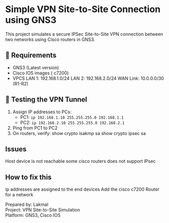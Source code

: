 # Simple VPN Site-to-Site Connection using GNS3
This project simulates a secure IPSec Site-to-Site VPN connection between two networks using Cisco routers in GNS3.
## 🔧 Requirements
- GNS3 (Latest version)
- Cisco IOS images ( c7200)
- VPCS 
LAN 1: 192.168.1.0/24
LAN 2: 192.168.2.0/24
WAN Link: 10.0.0.0/30 (R1-R2)
## 🧪 Testing the VPN Tunnel
1. Assign IP addresses to PCs:
   - PC1: `ip 192.168.1.10 255.255.255.0 192.168.1.1`
   - PC2: `ip 192.168.2.10 255.255.255.0 192.168.2.1`
2. Ping from PC1 to PC2
3. On routers, verify:
  show crypto isakmp sa
  show crypto ipsec sa
## Issues
Host device is not reachable
some cisco routers does not support IPsec

## How to fix this
ip addresses are assigned to the end devices
Add the cisco c7200 Router for a network

Prepared by: Lakmal  
Project: VPN Site-to-Site Simulation  
Platform: GNS3, Cisco IOS  
